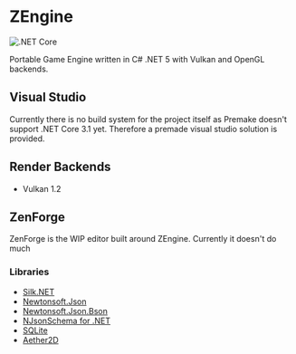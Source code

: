 # ZEngine
![.NET Core](https://github.com/FrostByteGER/ZEngine/workflows/.NET%20Core/badge.svg)

Portable Game Engine written in C# .NET 5 with Vulkan and OpenGL backends.

## Visual Studio
Currently there is no build system for the project itself as Premake doesn't support .NET Core 3.1 yet. 
Therefore a premade visual studio solution is provided.

## Render Backends
* Vulkan 1.2

## ZenForge
ZenForge is the WIP editor built around ZEngine. Currently it doesn't do much

### Libraries
 - [Silk.NET](https://github.com/Ultz/Silk.NET "Silk.NET")
 - [Newtonsoft.Json](https://github.com/JamesNK/Newtonsoft.Json "Newtonsoft.Json")
 - [Newtonsoft.Json.Bson](https://github.com/JamesNK/Newtonsoft.Json.Bson "Newtonsoft.Json.Bson")
 - [NJsonSchema for .NET](https://github.com/RicoSuter/NJsonSchema "NJsonSchema")
 - [SQLite](https://www.nuget.org/packages/System.Data.SQLite.Core "System.Data.SQLite.Core")
 - [Aether2D](https://github.com/tainicom/Aether.Physics2D "Aether.Physics2D")
